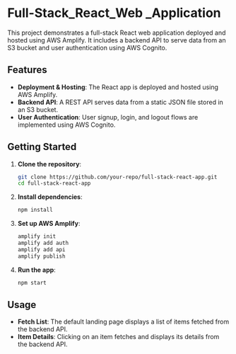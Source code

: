 # Full-Stack_React_Web _Application

This project demonstrates a full-stack React web application deployed and hosted using AWS Amplify. It includes a backend API to serve data from an S3 bucket and user authentication using AWS Cognito.

## Features
- **Deployment & Hosting**: The React app is deployed and hosted using AWS Amplify.
- **Backend API**: A REST API serves data from a static JSON file stored in an S3 bucket.
- **User Authentication**: User signup, login, and logout flows are implemented using AWS Cognito.

## Getting Started
1. **Clone the repository**:
    ```bash
    git clone https://github.com/your-repo/full-stack-react-app.git
    cd full-stack-react-app
    ```

2. **Install dependencies**:
    ```bash
    npm install
    ```

3. **Set up AWS Amplify**:
    ```bash
    amplify init
    amplify add auth
    amplify add api
    amplify publish
    ```

4. **Run the app**:
    ```bash
    npm start
    ```

## Usage
- **Fetch List**: The default landing page displays a list of items fetched from the backend API.
- **Item Details**: Clicking on an item fetches and displays its details from the backend API.

